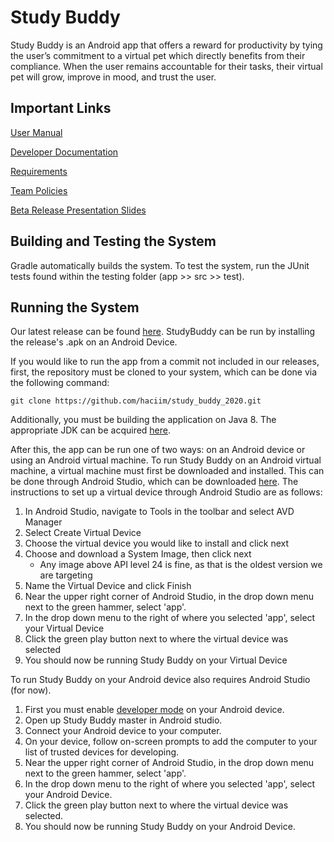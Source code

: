 

# Study Buddy
Study Buddy is an Android app that offers a reward for productivity by tying the user’s commitment to a virtual pet which directly benefits from their compliance. When the user remains accountable for their tasks, their virtual pet will grow, improve in mood, and trust the user.

## Important Links
[User Manual](https://github.com/haciim/study_buddy_2020/blob/master/USER_MANUAL.md#user-manual)

[Developer Documentation](https://github.com/haciim/study_buddy_2020/wiki/Developer-Documentation)

[Requirements](https://docs.google.com/document/d/17MSjLnf0IBkxtAoBxkW1J8jti30xX3Pm1pVyJA1Q3rA/edit?usp=sharing)

[Team Policies](https://docs.google.com/document/d/1g6Af2lr7RfceBt78roCZq0QuGHKQK92-_P4S3bElzJM/edit?usp=sharing)

[Beta Release Presentation Slides](https://docs.google.com/presentation/d/1c-MSeEbuZIKKDbdN7N9VCPRTijrTlrTPUW3-zUKuEPw/edit?usp=sharing)
## Building and Testing the System
Gradle automatically builds the system. To test the system, run the JUnit tests found within the testing folder (app >> src >> test).
## Running the System
Our latest release can be found [here](https://github.com/haciim/study_buddy_2020/releases). StudyBuddy can be run by installing the release's .apk on an Android Device.

If you would like to run the app from a commit not included in our releases, first, the repository must be cloned to your system, which can be done via the following command:
	
	git clone https://github.com/haciim/study_buddy_2020.git

Additionally, you must be building the application on Java 8. The appropriate JDK can be acquired [here](https://www.oracle.com/java/technologies/javase/javase-jdk8-downloads.html).

After this, the app can be run one of two ways: on an Android device or using an Android virtual machine. To run Study Buddy on an Android virtual machine, a virtual machine must first be downloaded and installed. This can be done through Android Studio, which can be downloaded [here](https://developer.android.com/studio). The instructions to set up a virtual device through Android Studio are as follows:

 1. In Android Studio, navigate to Tools in the toolbar and select AVD Manager
 2. Select Create Virtual Device
 3. Choose the virtual device you would like to install and click next
 4.  Choose and download a System Image, then click next
	 - Any image above API level 24 is fine, as that is the oldest version we are targeting
 5. Name the Virtual Device and click Finish
 6. Near the upper right corner of Android Studio, in the drop down menu next to the green hammer, select 'app'.
 7. In the drop down menu to the right of where you selected 'app', select your Virtual Device
 8. Click the green play button next to where the virtual device was selected
 9. You should now be running Study Buddy on your Virtual Device
 
To run Study Buddy on your Android device also requires Android Studio (for now). 

 1. First you must enable [developer mode](https://developer.android.com/studio/debug/dev-options) on your Android device.
 2. Open up Study Buddy master in Android studio.
 3. Connect your Android device to your computer.
 4. On your device, follow on-screen prompts to add the computer to your list of trusted devices for developing.
 5. Near the upper right corner of Android Studio, in the drop down menu next to the green hammer, select 'app'.
 6. In the drop down menu to the right of where you selected 'app', select your Android Device.
 7. Click the green play button next to where the virtual device was selected.
 8. You should now be running Study Buddy on your Android Device.
